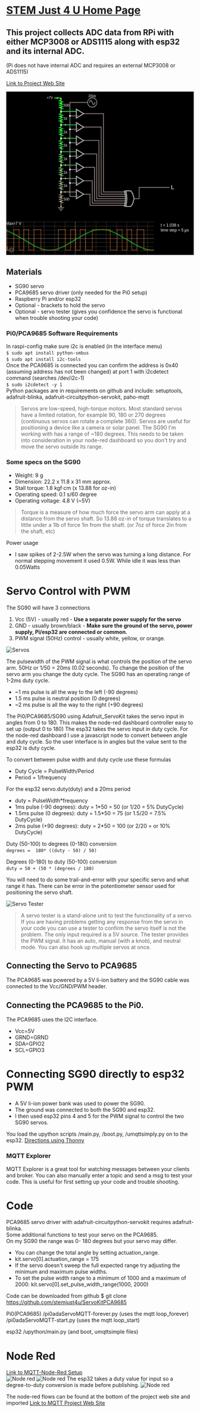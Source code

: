 <link rel="stylesheet" href="./images/sj4u.css"></link>

# [STEM Just 4 U Home Page](https://stemjust4u.com/)
## This project collects ADC data from RPi with either MCP3008 or ADS1115 along with esp32 and its internal ADC. 

(Pi does not have internal ADC and requires an external MCP3008 or ADS1115)

[Link to Project Web Site](https://github.com/stemjust4u/ADC)  

![Servos](images/ADCfalstad.gif)

## Materials 
* SG90 servo
* PCA9685 servo driver (only needed for the Pi0 setup)
* Raspberry Pi and/or esp32
* Optional - brackets to hold the servo
* Optional - servo tester (gives you confidence the servo is functional when trouble shooting your code)
​​
### Pi0/PCA9685 Software Requirements​
In raspi-config make sure i2c is enabled (in the interface menu)  
`$ sudo apt install python-smbus`  
`$ sudo apt install i2c-tools`  
Once the PCA9685 is connected you can confirm the address is 0x40 (assuming address has not been changed) at port 1 with i2cdetect command (searches /dev/i2c-1)  
`$ sudo i2cdetect -y 1`  
​Python packages are in requirements on github and include: setuptools, adafruit-blinka, adafruit-circuitpython-servokit, paho-mqtt

>Servos are low-speed, high-torque motors. Most standard servos have a limited rotation, for example 90, 180 or 270 degrees (continuous servos can rotate a complete 360). Servos are useful for positioning a device like a camera or solar panel. The SG90 I'm working with has a range of ~180 degrees. This needs to be taken into consideration in your node-red dashboard so you don't try and move the servo outside its range.

### Some specs on the SG90
* Weight: 9 g
* Dimension: 22.2 x 11.8 x 31 mm approx.
* Stall torque: 1.8 kgf·cm (x 13.88 for oz-in)
* Operating speed: 0.1 s/60 degree
* Operating voltage: 4.8 V (~5V)

>Torque is a measure of how much force the servo arm can apply at a distance from the servo shaft. So 13.88 oz-in of torque translates to a little under a 1lb of force 1in from the shaft. (or 7oz of force 2in from the shaft, etc)

Power usage
* I saw spikes of 2-2.5W when the servo was turning a long distance. For normal stepping movement it used 0.5W. While idle it was less than 0.05Watts 

# Servo Control with PWM

The SG90 will have 3 connections
1. Vcc (5V) - usually red -  **Use a separate power supply for the servo**
2. GND - usually brown/black - **Make sure the ground of the servo, power supply, Pi/esp32 are connected or common.**
3. PWM signal (50Hz) control - usually white, yellow, or orange.

![Servos](images/SG90.png#200x-150y-5rad)

The pulsewidth of the PWM signal is what controls the position of the servo arm.
50Hz or 1/50 = 20ms (0.02 seconds). To change the position of the servo arm you change the duty cycle.
The SG90 has an operating range of 1-2ms duty cycle.
* ~1 ms pulse is all the way to the left (-90 degrees)
* 1.5 ms pulse is neutral position (0 degrees)
* ~2 ms pulse is all the way to the right (+90 degrees)

The Pi0/PCA9685/SG90 using Adafruit_ServoKit takes the servo input in angles from 0 to 180. This makes the node-red dashboard controller easy to set up (output 0 to 180)
The esp32 takes the servo input in duty cycle. For the node-red dashboard I use a javascript node to convert between angle and duty cycle. So the user interface is in angles but the value sent to the esp32 is duty cycle.

To convert between pulse width and duty cycle use these formulas
* Duty Cycle = PulseWidth/Period
* Period = 1/frequency  

For the esp32 servo.duty(duty) and a 20ms period
* duty = PulseWidth*frequency
* 1ms pulse (-90 degrees): duty = 1*50 = 50 (or 1/20 =  5% DutyCycle)
* 1.5ms pulse (0 degrees): duty = 1.5*50 = 75 (or 1.5/20 = 7.5% DutyCycle)
* 2ms pulse (+90 degrees): duty = 2*50 = 100 (or 2/20 = or 10% DutyCycle)


Duty (50-100) to degrees (0-180) conversion  
`degrees =  180* ((duty - 50) / 50)`

Degrees (0-180) to duty (50-100) conversion  
`duty = 50 + (50 * (degrees / 180)`


You will need to do some trail-and-error with your specific servo and what range it has. There can be error in the potentiometer sensor used for positioning the servo shaft. 

![Servo Tester](images/servo-tester.gif#125sq-right)
>A servo tester is a stand-alone unit to test the functionality of a servo. If you are having problems getting any response from the servo in your code you can use a tester to confirm the servo itself is not the problem. The only input required is a 5V source. The tester provides the PWM signal. It has an auto, manual (with a knob), and neutral mode. You can also hook up multiple servos at once.

## Connecting the Servo to PCA9685​
The PCA9685 was powered by a 5V li-ion battery and the SG90 cable was connected to the Vcc/GND/PWM header.

## Connecting the PCA9685 to the Pi0.  
The PCA9685 uses the I2C interface. 
* Vcc=5V
* GRND=GRND
* SDA=GPIO2
* SCL=GPIO3

# Connecting SG90 directly to esp32 PWM
* A 5V li-ion power bank was used to power the SG90.
* The ground was connected to both the SG90 and esp32.
* I then used esp32 pins 4 and 5 for the PWM signal to control the two SG90 servos.  

You load the upython scripts /main.py, /boot.py, /umqttsimply.py on to the esp32.  [Directions using Thonny](https://stemjust4u.com/esp32-esp8266)

### MQTT Explorer  
MQTT Explorer is a great tool for watching messages between your clients and broker. You can also manually enter a topic and send a msg to test your code. This is useful for first setting up your code and trouble shooting.

# Code
​​PCA9685 servo driver with adafruit-circuitpython-servokit requires adafruit-blinka.  
Some additional functions to test your servo on the PCA9685.  
On my SG90 the range was 0- 180 degrees but your servo may differ. 
* You can change the total angle by setting actuation_range.
* kit.servo[0].actuation_range = 175
* If the servo doesn't sweep the full expected range try adjusting the minimum and maximum pulse widths.
* To set the pulse width range to a minimum of 1000 and a maximum of 2000: kit.servo[0].set_pulse_width_range(1000, 2000)

Code can be downloaded from github
$ git clone https://github.com/stemjust4u/ServoKitPCA9685​

Pi0(PCA9685)
/pi0adaServoMQTT-forever.py (uses the mqtt loop_forever)
/pi0adaServoMQTT-start.py (uses the mqtt loop_start)

esp32
/upython/main.py (and boot, umqttsimple files)

# Node Red
[Link to MQTT-Node-Red Setup](https://stemjust4u.com/mqtt-influxdb-nodered-grafana)  
![Node red](images/nodered-servo-gui.gif#5rad)
![Node red](images/node-red-Pi0.png)
The esp32 takes a duty value for input so a degree-to-duty conversion is made before publishing.
![Node red](images/node-red-esp32.png)

The node-red flows can be found at the bottom of the project web site and imported 
[Link to MQTT Project Web Site](https://stemjust4u.com/ServoKitPCA9685) 